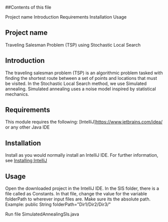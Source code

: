 ##Contents of this file

Project name
Introduction
Requirements
Installation
Usage

## Project name 
Traveling Salesman Problem (TSP) using Stochastic Local Search

## Introduction
The traveling salesman problem (TSP) is an algorithmic problem tasked with finding the shortest route 
between a set of points and locations that must be visited.
In the Stochastic Local Search method, we use Simulated annealing.
Simulated annealing uses a noise model inspired by statistical mechanics.

## Requirements
This module requires the following:
[IntelliJ]https://www.jetbrains.com/idea/
or any other Java IDE

## Installation
Install as you would normally install an IntelliJ IDE. For further
information, see
[Installing IntelliJ](https://www.jetbrains.com/idea/)

## Usage
Open the downloaded project in the IntelliJ IDE.
In the SlS folder, there is a file called as Constants.
In that file, change the value for the variable folderPath to wherever input files are. Make sure its the absolute path.
Example: public String folderPath="Dir1/Dir2/Dir3/"

Run file SimulatedAnnealingSls.java

